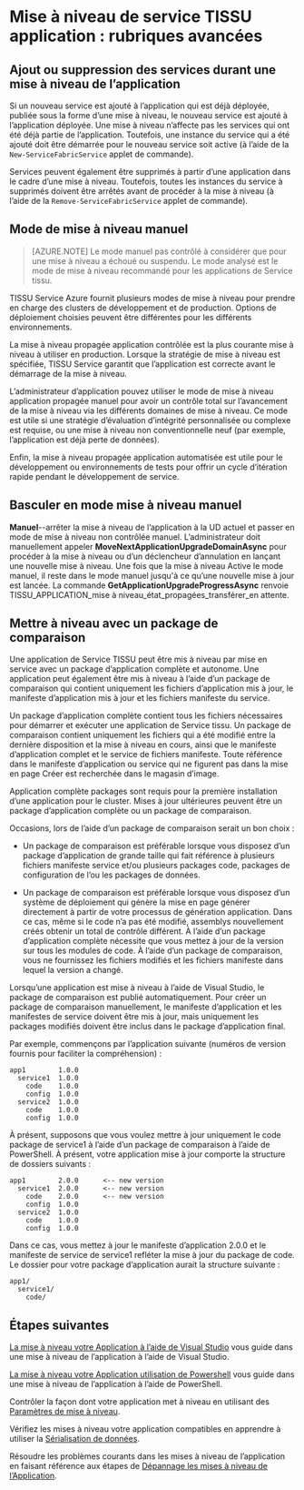 <properties
   pageTitle="Mise à niveau de l’application : rubriques avancées | Microsoft Azure"
   description="Cet article décrit certaines rubriques avancées relatives à la mise à niveau une application de Service tissu."
   services="service-fabric"
   documentationCenter=".net"
   authors="mani-ramaswamy"
   manager="timlt"
   editor=""/>

<tags
   ms.service="service-fabric"
   ms.devlang="dotnet"
   ms.topic="article"
   ms.tgt_pltfrm="NA"
   ms.workload="NA"
   ms.date="09/14/2016"
   ms.author="subramar"/>

# <a name="service-fabric-application-upgrade-advanced-topics"></a>Mise à niveau de service TISSU application : rubriques avancées

## <a name="adding-or-removing-services-during-an-application-upgrade"></a>Ajout ou suppression des services durant une mise à niveau de l’application

Si un nouveau service est ajouté à l’application qui est déjà déployée, publiée sous la forme d’une mise à niveau, le nouveau service est ajouté à l’application déployée.  Une mise à niveau n’affecte pas les services qui ont été déjà partie de l’application. Toutefois, une instance du service qui a été ajouté doit être démarrée pour le nouveau service soit active (à l’aide de la `New-ServiceFabricService` applet de commande).

Services peuvent également être supprimés à partir d’une application dans le cadre d’une mise à niveau. Toutefois, toutes les instances du service à supprimés doivent être arrêtés avant de procéder à la mise à niveau (à l’aide de la `Remove-ServiceFabricService` applet de commande). 

## <a name="manual-upgrade-mode"></a>Mode de mise à niveau manuel

> [AZURE.NOTE]  Le mode manuel pas contrôlé à considérer que pour une mise à niveau a échoué ou suspendu. Le mode analysé est le mode de mise à niveau recommandé pour les applications de Service tissu.

TISSU Service Azure fournit plusieurs modes de mise à niveau pour prendre en charge des clusters de développement et de production. Options de déploiement choisies peuvent être différentes pour les différents environnements.

La mise à niveau propagée application contrôlée est la plus courante mise à niveau à utiliser en production. Lorsque la stratégie de mise à niveau est spécifiée, TISSU Service garantit que l’application est correcte avant le démarrage de la mise à niveau.

 L’administrateur d’application pouvez utiliser le mode de mise à niveau application propagée manuel pour avoir un contrôle total sur l’avancement de la mise à niveau via les différents domaines de mise à niveau. Ce mode est utile si une stratégie d’évaluation d’intégrité personnalisée ou complexe est requise, ou une mise à niveau non conventionnelle neuf (par exemple, l’application est déjà perte de données).

Enfin, la mise à niveau propagée application automatisée est utile pour le développement ou environnements de tests pour offrir un cycle d’itération rapide pendant le développement de service.

## <a name="change-to-manual-upgrade-mode"></a>Basculer en mode mise à niveau manuel
**Manuel**--arrêter la mise à niveau de l’application à la UD actuel et passer en mode de mise à niveau non contrôlée manuel. L’administrateur doit manuellement appeler **MoveNextApplicationUpgradeDomainAsync** pour procéder à la mise à niveau ou d’un déclencheur d’annulation en lançant une nouvelle mise à niveau. Une fois que la mise à niveau Active le mode manuel, il reste dans le mode manuel jusqu'à ce qu’une nouvelle mise à jour est lancée. La commande **GetApplicationUpgradeProgressAsync** renvoie TISSU\_APPLICATION\_mise à niveau\_état\_propagées\_transférer\_en attente.

## <a name="upgrade-with-a-diff-package"></a>Mettre à niveau avec un package de comparaison

Une application de Service TISSU peut être mis à niveau par mise en service avec un package d’application complète et autonome. Une application peut également être mis à niveau à l’aide d’un package de comparaison qui contient uniquement les fichiers d’application mis à jour, le manifeste d’application mis à jour et les fichiers manifeste du service.

Un package d’application complète contient tous les fichiers nécessaires pour démarrer et exécuter une application de Service tissu. Un package de comparaison contient uniquement les fichiers qui a été modifié entre la dernière disposition et la mise à niveau en cours, ainsi que le manifeste d’application complet et le service de fichiers manifeste. Toute référence dans le manifeste d’application ou service qui ne figurent pas dans la mise en page Créer est recherchée dans le magasin d’image.

Application complète packages sont requis pour la première installation d’une application pour le cluster. Mises à jour ultérieures peuvent être un package d’application complète ou un package de comparaison.

Occasions, lors de l’aide d’un package de comparaison serait un bon choix :

* Un package de comparaison est préférable lorsque vous disposez d’un package d’application de grande taille qui fait référence à plusieurs fichiers manifeste service et/ou plusieurs packages code, packages de configuration de l’ou les packages de données.

* Un package de comparaison est préférable lorsque vous disposez d’un système de déploiement qui génère la mise en page générer directement à partir de votre processus de génération application. Dans ce cas, même si le code n’a pas été modifié, assemblys nouvellement créés obtenir un total de contrôle différent. À l’aide d’un package d’application complète nécessite que vous mettez à jour de la version sur tous les modules de code. À l’aide d’un package de comparaison, vous ne fournissez les fichiers modifiés et les fichiers manifeste dans lequel la version a changé.

Lorsqu’une application est mise à niveau à l’aide de Visual Studio, le package de comparaison est publié automatiquement. Pour créer un package de comparaison manuellement, le manifeste d’application et les manifestes de service doivent être mis à jour, mais uniquement les packages modifiés doivent être inclus dans le package d’application final. 

Par exemple, commençons par l’application suivante (numéros de version fournis pour faciliter la compréhension) :

```text
app1        1.0.0
  service1  1.0.0
    code    1.0.0
    config  1.0.0
  service2  1.0.0
    code    1.0.0
    config  1.0.0
```

À présent, supposons que vous voulez mettre à jour uniquement le code package de service1 à l’aide d’un package de comparaison à l’aide de PowerShell. À présent, votre application mise à jour comporte la structure de dossiers suivants :

```text
app1        2.0.0      <-- new version
  service1  2.0.0      <-- new version
    code    2.0.0      <-- new version
    config  1.0.0
  service2  1.0.0
    code    1.0.0
    config  1.0.0
```

Dans ce cas, vous mettez à jour le manifeste d’application 2.0.0 et le manifeste de service de service1 refléter la mise à jour du package de code. Le dossier pour votre package d’application aurait la structure suivante :

```text
app1/
  service1/
    code/
```

## <a name="next-steps"></a>Étapes suivantes

[La mise à niveau votre Application à l’aide de Visual Studio](service-fabric-application-upgrade-tutorial.md) vous guide dans une mise à niveau de l’application à l’aide de Visual Studio.

[La mise à niveau votre Application utilisation de Powershell](service-fabric-application-upgrade-tutorial-powershell.md) vous guide dans une mise à niveau de l’application à l’aide de PowerShell.

Contrôler la façon dont votre application met à niveau en utilisant des [Paramètres de mise à niveau](service-fabric-application-upgrade-parameters.md).

Vérifiez les mises à niveau votre application compatibles en apprendre à utiliser la [Sérialisation de données](service-fabric-application-upgrade-data-serialization.md).

Résoudre les problèmes courants dans les mises à niveau de l’application en faisant référence aux étapes de [Dépannage les mises à niveau de l’Application](service-fabric-application-upgrade-troubleshooting.md).
 
